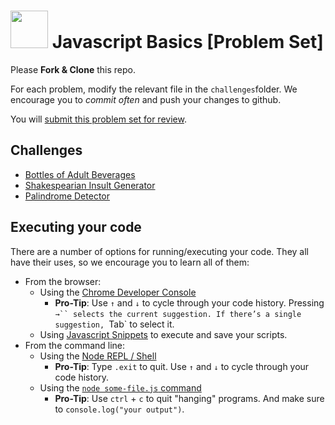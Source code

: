 # <img src="https://cloud.githubusercontent.com/assets/7833470/10899314/63829980-8188-11e5-8cdd-4ded5bcb6e36.png" height="60"> Javascript Basics [Problem Set]

Please **Fork & Clone** this repo.

For each problem, modify the relevant file in the `challenges`folder. We encourage you to *commit often* and push your changes to github.

You will [submit this problem set for review](https://github.com/SF-WDI-LABS/shared_modules/blob/master/how-to/submit-homework.md).

## Challenges
- [Bottles of Adult Beverages](/challenges/bottles-of-beer-song.js)
- [Shakespearian Insult Generator](/challenges/shakespearian-insult-generator.js)
- [Palindrome Detector](/challenges/palindrome-detector.js)

## Executing your code
There are a number of options for running/executing your code. They all have their uses, so we encourage you to learn all of them:

- From the browser:
    - Using the [Chrome Developer Console](https://developers.google.com/web/tools/chrome-devtools/debug/console/console-ui?hl=en#opening-the-console)
        * **Pro-Tip**: Use `↑` and `↓` to cycle through your code history. Pressing `→`` selects the current suggestion. If there’s a single suggestion, `Tab` to select it.
    + Using [Javascript Snippets](https://developers.google.com/web/tools/chrome-devtools/debug/snippets/) to execute and save your scripts.
- From the command line:
    + Using the [Node REPL / Shell](http://www.nodelabs.org/repl.html)
        * **Pro-Tip**: Type `.exit` to quit. Use `↑` and `↓` to cycle through your code history.
    + Using the [`node some-file.js` command](http://javascript.cs.lmu.edu/notes/commandlinejs/)
        * **Pro-Tip**: Use `ctrl` + `c` to quit "hanging" programs. And make sure to `console.log("your output")`.
